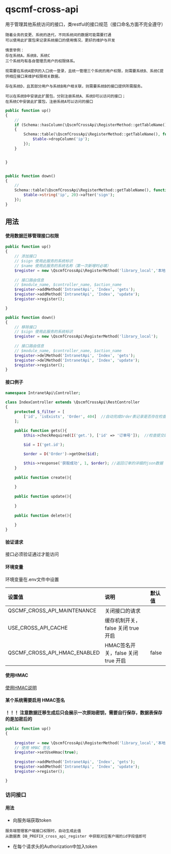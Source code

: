 # qscmf-cross-api

用于管理其他系统访问的接口，类restful的接口规范（接口命名方面不完全遵守）

```text
随着业务的变更、系统的迭代，不同系统间的数据可能需要打通
可以使用此扩展包来记录系统接口的使用情况，更好的维护与开发

情景举例：
存在系统A，系统B，系统C
三个系统均有各自管理员用户的权限体系。

现需要在系统A提供的入口统一登录，且统一管理三个系统的用户权限，则需要系统B、系统C提供相应接口来维护权限相关数据。

存在系统D，且其部分用户与系统B用户相关联，则需要系统B的接口提供所需服务。

可以在系统B中安装此扩展包，分别注册系统A、系统D可以访问的接口；
在系统C中安装此扩展包，注册系统A可以访问的接口

```

```php
public function up()
{
    //
    if (Schema::hasColumn(\QscmfCrossApi\RegisterMethod::getTableName(), 'ip'))
    {
        Schema::table(\QscmfCrossApi\RegisterMethod::getTableName(), function (Blueprint $table) {
            $table->dropColumn('ip');
        });
    }


}


public function down()
{
    //
    Schema::table(\QscmfCrossApi\RegisterMethod::getTableName(), function (Blueprint $table) {
        $table->string('ip', 20)->after('sign');
    });
}
```

## 用法


#### 使用数据迁移管理接口权限
```php
public function up()
{
    // 添加接口
    // $sign 使用此服务的系统标识
    // $name 使用此服务的系统名称（第一次新增时必填）
    $register = new \QscmfCrossApi\RegisterMethod('library_local','本地');
    
    // 接口路由信息
    // $module_name, $controller_name, $action_name
    $register->addMethod('IntranetApi', 'Index', 'gets');
    $register->addMethod('IntranetApi', 'Index', 'update');
    $register->register();

}
```

```php
public function down()
{
    // 移除接口
    // $sign 使用此服务的系统标识
    $register = new \QscmfCrossApi\RegisterMethod('library_local');
    
    // 接口路由信息
    // $module_name, $controller_name, $action_name
    $register->delMethod('IntranetApi', 'Index', 'gets');
    $register->delMethod('IntranetApi', 'Index', 'update');
    $register->register();
}
```


#### 接口例子

```php
namespace IntranetApi\Controller;

class IndexController extends \QscmfCrossApi\RestController
{
    protected $_filter = [
        ['id', 'isExists', 'Order', 404]  //自动完成Order表记录是否存在检查，如果不存在返回404
    ];

    public function gets(){
        $this->checkRequired(I('get.'), ['id' => '订单号']);  //检查提交的参数是否有id，否则会返回订单号不存在的提示
        
        $id = I('get.id');

        $order = D('Order')->getOne($id);

        $this->response('获取成功', 1, $order); //返回订单的详细的json数据
    }
    
    public function create(){
        
    }
    
    public function update(){
        
    }
    
    public function delete(){
        
    }
}
```


#### 验证请求
接口必须验证通过才能访问

#### 环境变量

环境变量在.env文件中设置

| 设置值                  | 说明           | 默认值 |
| :---------------------- | :------------- | :----- |
| QSCMF_CROSS_API_MAINTENANCE | 关闭接口的请求 |        |
| USE_CROSS_API_CACHE | 缓存机制开关，false 关闭 true 开启 |        |
| QSCMF_CROSS_API_HMAC_ENABLED | HMAC签名开关，false 关闭 true 开启 |  false  |


#### 使用HMAC
[使用HMAC说明](./Hmac.md)


#### 某个系统需要启用 HMAC签名
**！！！ 注意数据迁移生成后只会展示一次原始密钥，需要自行保存，数据表保存的是加密后的**

```php
public function up()
{
    
    $register = new \QscmfCrossApi\RegisterMethod('library_local','本地');
    // 使用 HMAC 签名
    $register->setUseHmac(true);
    
    $register->addMethod('IntranetApi', 'Index', 'gets');
    $register->addMethod('IntranetApi', 'Index', 'update');
    $register->register();

}
```

### 访问接口
#### 用法
+ 向服务端获取token
```
服务端管理客户端接口权限时，自动生成此值
从数据表 DB_PREFIX_cross_api_register 中获取对应客户端的id字段值即可
```
+ 在每个请求头的Authorization中加入token